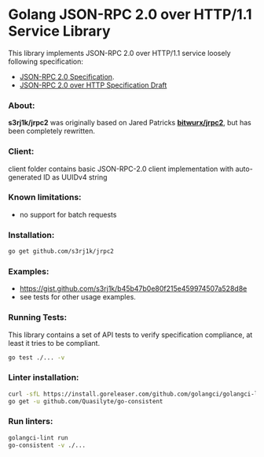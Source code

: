 # Golang JSON-RPC 2.0 over HTTP/1.1 Service Library

This library implements JSON-RPC 2.0 over HTTP/1.1 service loosely following specification:

 - [JSON-RPC 2.0 Specification](http://www.jsonrpc.org/specification). 
 - [JSON-RPC 2.0 over HTTP Specification Draft](https://www.simple-is-better.org/json-rpc/transport_http.html)

### About:
**s3rj1k/jrpc2** was originally based on Jared Patricks **[bitwurx/jrpc2](https://github.com/bitwurx/jrpc2)**,
but has been completely rewritten.

### Client:
client folder contains basic JSON-RPC-2.0 client implementation
with auto-generated ID as UUIDv4 string

### Known limitations:
 - no support for batch requests

### Installation:
```sh
go get github.com/s3rj1k/jrpc2
```

### Examples:
 - https://gist.github.com/s3rj1k/b45b47b0e80f215e459974507a528d8e
 - see tests for other usage examples.

### Running Tests:
This library contains a set of API tests to verify 
specification compliance, at least it tries to be compliant.

```sh
go test ./... -v
```

### Linter installation:
```sh
curl -sfL https://install.goreleaser.com/github.com/golangci/golangci-lint.sh | sh -s -- -b $GOPATH/bin v1.15.0
go get -u github.com/Quasilyte/go-consistent
```

### Run linters:
```sh
golangci-lint run
go-consistent -v ./...
```
